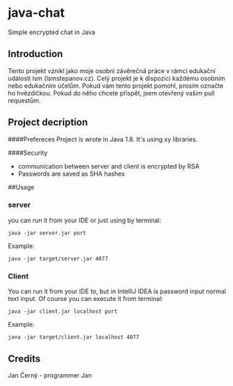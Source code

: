 # java-chat
Simple encrypted chat in Java

## Introduction
Tento projekt vznikl jako moje osobní závěrečná práce v rámci edukační události lsm (lsmstepanov.cz).
Celý projekt je k dispozici každému osobním nebo edukačním účelům. Pokud vám tento projekt pomohl, prosím označte ho hvězdičkou.
Pokud do něho chcete přispět, jsem otevřený vašim pull requestům.

## Project decription
####Prefereces
Project is wrote in Java 1.8. It's using xy libraries.

####Security
* communication between server and client is encrypted by RSA
* Passwords are saved as SHA hashes

##Usage
### server
you can run it from your IDE or just using by terminal:
   ```
   java -jar server.jar port
   ```
   Example:
   ```
   java -jar target/server.jar 4077
   ```
 
### Client
You can run it from your IDE to, but in IntelliJ IDEA is password input normal text input. Of course  you can execute it from terminal:
```
java -jar client.jar localhost port
```
Example:
```
java -jar target/client.jar localhost 4077
```
## Credits
Jan Černý - programmer
Jan